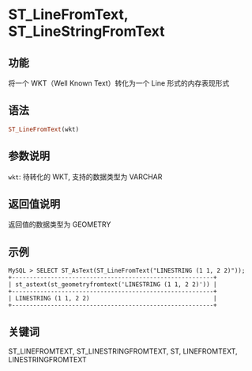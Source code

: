 # ST_LineFromText, ST_LineStringFromText

## 功能

将一个 WKT（Well Known Text）转化为一个 Line 形式的内存表现形式

## 语法

```Haskell
ST_LineFromText(wkt)
```

## 参数说明

`wkt`: 待转化的 WKT, 支持的数据类型为 VARCHAR

## 返回值说明

返回值的数据类型为 GEOMETRY

## 示例

```Plain Text
MySQL > SELECT ST_AsText(ST_LineFromText("LINESTRING (1 1, 2 2)"));
+---------------------------------------------------------+
| st_astext(st_geometryfromtext('LINESTRING (1 1, 2 2)')) |
+---------------------------------------------------------+
| LINESTRING (1 1, 2 2)                                   |
+---------------------------------------------------------+
```

## 关键词

ST_LINEFROMTEXT, ST_LINESTRINGFROMTEXT, ST, LINEFROMTEXT, LINESTRINGFROMTEXT
